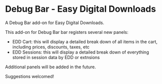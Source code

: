 Debug Bar - Easy Digital Downloads
==================================

A Debug Bar add-on for Easy Digital Downloads.

This add-on for Debug Bar bar registers several new panels:

- EDD Cart: this will display a detailed break down of all items in the cart, including prices, discounts, taxes, etc
- EDD Sessions: this will display a detailed break down of everything stored in session data by EDD or extnsions

Additional panels will be added in the future.

Suggestions welcomed!